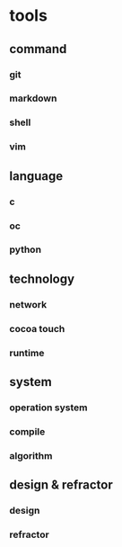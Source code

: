 # tools
## command
### git
### markdown
### shell
### vim

## language
### c
### oc
### python

## technology
### network
### cocoa touch
### runtime

## system
### operation system
### compile
### algorithm

## design & refractor
### design
### refractor

